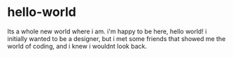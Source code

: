 # hello-world
Its a whole new world where i am. i'm happy to be here, hello world!
i initially wanted to be a designer, but i met some friends that showed me the world of coding, and i knew i wouldnt look back.
